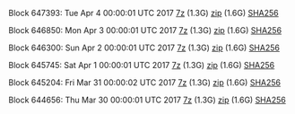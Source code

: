 Block 647393: Tue Apr  4 00:00:01 UTC 2017 [7z](https://transfer.sh/aszHf/bootstrap.dat.20170404.7z) (1.3G) [zip](https://transfer.sh/kq0mR/bootstrap.dat.20170404.zip) (1.6G) [SHA256](https://transfer.sh/B2bb7/sha256.txt)

Block 646850: Mon Apr  3 00:00:01 UTC 2017 [7z](https://transfer.sh/ttDyg/bootstrap.dat.20170403.7z) (1.3G) [zip](https://transfer.sh/7gryg/bootstrap.dat.20170403.zip) (1.6G) [SHA256](https://transfer.sh/5uzmf/sha256.txt)

Block 646300: Sun Apr  2 00:00:01 UTC 2017 [7z](https://transfer.sh/E76bI/bootstrap.dat.20170402.7z) (1.3G) [zip](https://transfer.sh/ZhtiV/bootstrap.dat.20170402.zip) (1.6G) [SHA256](https://transfer.sh/utvqc/sha256.txt)

Block 645745: Sat Apr  1 00:00:01 UTC 2017 [7z](https://transfer.sh/2BZKq/bootstrap.dat.20170401.7z) (1.3G) [zip](https://transfer.sh/Zijy3/bootstrap.dat.20170401.zip) (1.6G) [SHA256](https://transfer.sh/FyqY3/sha256.txt)

Block 645204: Fri Mar 31 00:00:02 UTC 2017 [7z](https://transfer.sh/6iDMC/bootstrap.dat.20170331.7z) (1.3G) [zip](https://transfer.sh/Io6hf/bootstrap.dat.20170331.zip) (1.6G) [SHA256](https://transfer.sh/MQm6E/sha256.txt)

Block 644656: Thu Mar 30 00:00:01 UTC 2017 [7z](https://transfer.sh/11mQcN/bootstrap.dat.20170330.7z) (1.3G) [zip](https://transfer.sh/PkiTP/bootstrap.dat.20170330.zip) (1.6G) [SHA256](https://transfer.sh/139J9v/sha256.txt)
